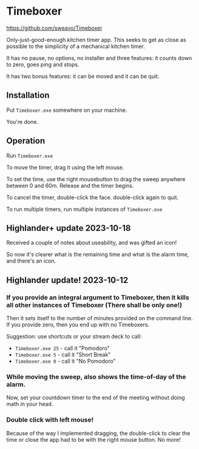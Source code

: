 Timeboxer
=========

https://github.com/sweavo/Timeboxer

Only-just-good-enough kitchen timer app. This seeks to get as close as possible to the simplicity of a mechanical kitchen timer.

It has no pause, no options, no installer and three features: it counts down to zero, goes ping and stops. 

It has two bonus features: it can be moved and it can be quit.


Installation
------------

Put `Timeboxer.exe` somewhere on your machine.

You're done.


Operation
---------

Run `Timeboxer.exe`

To move the timer, drag it using the left mouse.

To set the time, use the right mousebutton to drag the sweep anywhere between 0 and 60m.  Release and the timer begins.

To cancel the timer, double-click the face.  double-click again to quit.

To run multiple timers, run multiple instances of `Timeboxer.exe`

Highlander+ update 2023-10-18
-----------------------------

Received a couple of notes about useability, and was gifted an icon!

So now it's clearer what is the remaining time and what is the alarm time, and there's an icon.

Highlander update! 2023-10-12
-----------------------------

### If you provide an integral argument to Timeboxer, then it kills all other instances of Timeboxer (There shall be only one!)

Then it sets itself to the number of minutes provided on the command line.  If you provide zero, then you end up with no Timeboxers.

Suggestion: use shortcuts or your stream deck to call:

* `Timeboxer.exe 25` - call it "Pomodoro"
* `Timeboxer.exe 5`  - call it "Short Break"
* `Timeboxer.exe 0`  - call it "No Pomodoro"


### While moving the sweep, also shows the time-of-day of the alarm.

Now, set your countdown timer to the end of the meeting without doing math in your head.

### Double click with left mouse!

Because of the way I implemented dragging, the double-click to clear the time or close the app had to be with the right mouse button.  No more!
